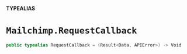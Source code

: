 **TYPEALIAS**

# `Mailchimp.RequestCallback`

```swift
public typealias RequestCallback = (Result<Data, APIError>) -> Void
```

